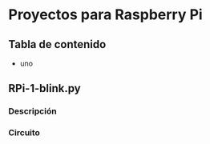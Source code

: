 Proyectos para Raspberry Pi 
===========================

## Tabla de contenido
- uno

## RPi-1-blink.py
### Descripción

### Circuito
